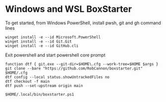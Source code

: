 # Windows and WSL BoxStarter

To get started, from Windows PowerShell, install pwsh, git and gh command lines
```
winget install -e --id Microsoft.PowerShell
winget install -e --id Git.Git
winget install -e --id GitHub.cli

```

Exit powershell and start powershell core prompt
```
function dtf { git.exe --git-dir=$HOME\.cfg --work-tree=$HOME $args }
git clone --bare "https://github.com/RobCannon/boxstarter.git" $HOME/.cfg
dtf config --local status.showUntrackedFiles no
dtf checkout -f main
dtf push --set-upstream origin main

$HOME/.local/bin/boxstarter.ps1

```